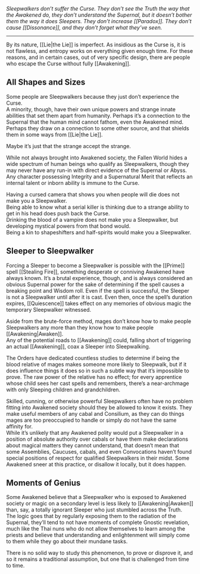
_Sleepwalkers don’t suffer the Curse. They don’t see the Truth the way that the Awakened do, they don’t understand the Supernal, but it doesn’t bother them the way it does Sleepers. They don’t increase [[Paradox]]. They don’t cause [[Dissonance]], and they don’t forget what they’ve seen._

---

By its nature, [[Lie|the Lie]] is imperfect. As insidious as the Curse is, it is not flawless, and entropy works on everything given enough time. For these reasons, and in certain cases, out of very specific design, there are people who escape the Curse without fully [[Awakening]].

## All Shapes and Sizes

Some people are Sleepwalkers because they just don’t experience the Curse.\
A minority, though, have their own unique powers and strange innate abilities that set them apart from humanity. Perhaps it’s a connection to the Supernal that the human mind cannot fathom, even the Awakened mind. Perhaps they draw on a connection to some other source, and that shields them in some ways from [[Lie|the Lie]].

Maybe it’s just that the strange accept the strange.

While not always brought into Awakened society, the Fallen World hides a wide spectrum of human beings who qualify as Sleepwalkers, though they may never have any run-in with direct evidence of the Supernal or Abyss.\
Any character possessing Integrity and a Supernatural Merit that reflects an internal talent or inborn ability is immune to the Curse.

Having a cursed camera that shows you when people will die does not make you a Sleepwalker.\
Being able to know what a serial killer is thinking due to a strange ability to get in his head does push back the Curse.\
Drinking the blood of a vampire does not make you a Sleepwalker, but developing mystical powers from that bond would.\
Being a kin to shapeshifters and half-spirits would make you a Sleepwalker.

## Sleeper to Sleepwalker

Forcing a Sleeper to become a Sleepwalker is possible with the [[Prime]] spell [[Stealing Fire]], something desperate or conniving Awakened have always known. It’s a brutal experience, though, and is always considered an obvious Supernal power for the sake of determining if the spell causes a breaking point and Wisdom roll. Even if the spell is successful, the Sleeper is not a Sleepwalker until after it is cast. Even then, once the spell’s duration expires, [[Quiescence]] takes effect on any memories of obvious magic the temporary Sleepwalker witnessed.

Aside from the brute-force method, mages don’t know how to make people Sleepwalkers any more than they know how to make people [[Awakening|Awaken]].\
Any of the potential roads to [[Awakening]] could, falling short of triggering an actual [[Awakening]], coax a Sleeper into Sleepwalking.

The Orders have dedicated countless studies to determine if being the blood relative of mages makes someone more likely to Sleepwalk, but if it does influence things it does so in such a subtle way that it’s impossible to prove. The raw power of the relative has no effect; for every apprentice whose child sees her cast spells and remembers, there’s a near-archmage with only Sleeping children and grandchildren.

Skilled, cunning, or otherwise powerful Sleepwalkers often have no problem fitting into Awakened society should they be allowed to know it exists. They make useful members of any cabal and Consilium, as they can do things mages are too preoccupied to handle or simply do not have the same affinity for.\
While it’s unlikely that any Awakened polity would put a Sleepwalker in a position of absolute authority over cabals or have them make declarations about magical matters they cannot understand, that doesn’t mean that some Assemblies, Caucuses, cabals, and even Convocations haven’t found special positions of respect for qualified Sleepwalkers in their midst. Some Awakened sneer at this practice, or disallow it locally, but it does happen.

## Moments of Genius

Some Awakened believe that a Sleepwalker who is exposed to Awakened society or magic on a secondary level is less likely to [[Awakening|Awaken]] than, say, a totally ignorant Sleeper who just stumbled across the Truth.\
The logic goes that by regularly exposing them to the radiation of the Supernal, they’ll tend to not have moments of complete Gnostic revelation, much like the Thai nuns who do not allow themselves to learn among the priests and believe that understanding and enlightenment will simply come to them while they go about their mundane tasks.

There is no solid way to study this phenomenon, to prove or disprove it, and so it remains a traditional assumption, but one that is challenged from time to time.

